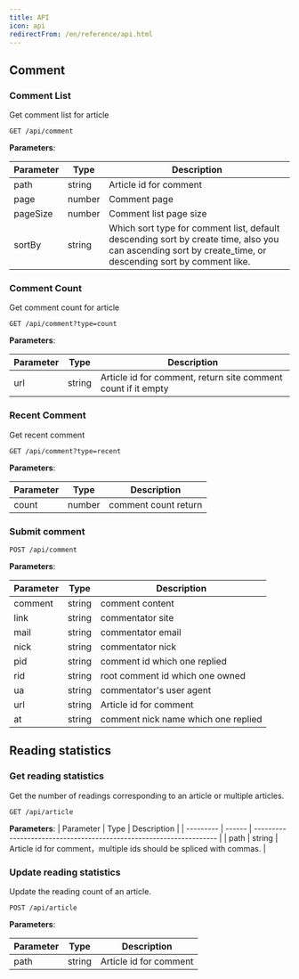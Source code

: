 ```yaml
---
title: API
icon: api
redirectFrom: /en/reference/api.html
---
```


## Comment

### Comment List

Get comment list for article

```http
GET /api/comment
```

**Parameters**:

| Parameter | Type   | Description                                                                                                                                               |
| --------- | ------ | --------------------------------------------------------------------------------------------------------------------------------------------------------- |
| path      | string | Article id for comment                                                                                                                                    |
| page      | number | Comment page                                                                                                                                              |
| pageSize  | number | Comment list page size                                                                                                                                    |
| sortBy    | string | Which sort type for comment list, default descending sort by create time, also you can ascending sort by create_time, or descending sort by comment like. |

### Comment Count

Get comment count for article

```http
GET /api/comment?type=count
```

**Parameters**:

| Parameter | Type   | Description                                                   |
| --------- | ------ | ------------------------------------------------------------- |
| url       | string | Article id for comment, return site comment count if it empty |

### Recent Comment

Get recent comment

```http
GET /api/comment?type=recent
```

**Parameters**:

| Parameter | Type   | Description          |
| --------- | ------ | -------------------- |
| count     | number | comment count return |

### Submit comment

```http
POST /api/comment
```

**Parameters**:

| Parameter | Type   | Description                         |
| --------- | ------ | ----------------------------------- |
| comment   | string | comment content                     |
| link      | string | commentator site                    |
| mail      | string | commentator email                   |
| nick      | string | commentator nick                    |
| pid       | string | comment id which one replied        |
| rid       | string | root comment id which one owned     |
| ua        | string | commentator's user agent            |
| url       | string | Article id for comment              |
| at        | string | comment nick name which one replied |

## Reading statistics

### Get reading statistics

Get the number of readings corresponding to an article or multiple articles.

```http
GET /api/article
```

**Parameters**:
| Parameter | Type | Description |
| --------- | ------ | ------------------------------------------------------------------- |
| path | string | Article id for comment，multiple ids should be spliced with commas. |

### Update reading statistics

Update the reading count of an article.

```http
POST /api/article
```

**Parameters**:

| Parameter | Type   | Description            |
| --------- | ------ | ---------------------- |
| path      | string | Article id for comment |
